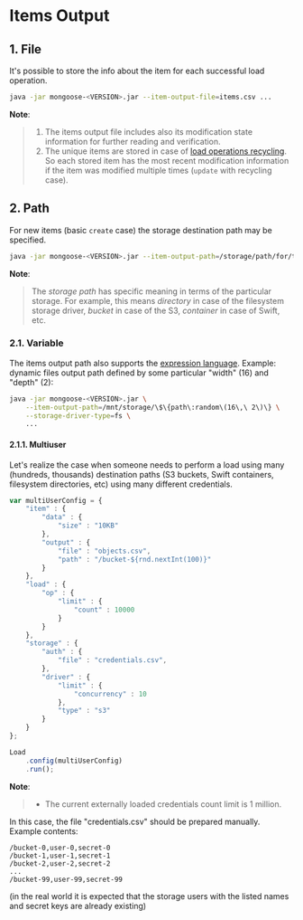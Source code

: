 # Items Output

## 1. File

It's possible to store the info about the item for each successful load operation.
```bash
java -jar mongoose-<VERSION>.jar --item-output-file=items.csv ...
```
**Note**:
> 1. The items output file includes also its modification state information for further reading and verification.
> 2. The unique items are stored in case of [load operations recycling](../../load/operations/recycling). So each stored
> item has the most recent modification information if the item was modified multiple times (`update` with recycling
> case).

## 2. Path

For new items (basic `create` case) the storage destination path may be specified.
```bash
java -jar mongoose-<VERSION>.jar --item-output-path=/storage/path/for/the/new/items
```

**Note**:
> The *storage path* has specific meaning in terms of the particular storage. For example, this means *directory* in
> case of the filesystem storage driver, *bucket* in case of the S3, *container* in case of Swift, etc.

### 2.1. Variable

The items output path also supports the [expression language](../../../../src/main/com/emc/mongoose/config/el/README.md).
Example: dynamic files output path defined by some particular "width" (16) and "depth" (2):
```bash
java -jar mongoose-<VERSION>.jar \
    --item-output-path=/mnt/storage/\$\{path\:random\(16\,\ 2\)\} \
    --storage-driver-type=fs \
    ...
```

#### 2.1.1. Multiuser

Let's realize the case when someone needs to perform a load using many (hundreds, thousands)
destination paths (S3 buckets, Swift containers, filesystem directories, etc) using many different
credentials.

```javascript
var multiUserConfig = {
    "item" : {
        "data" : {
            "size" : "10KB"
        },
        "output" : {
            "file" : "objects.csv",
            "path" : "/bucket-${rnd.nextInt(100)}"
        }
    },
    "load" : {
        "op" : {
            "limit" : {
                "count" : 10000
            }
        }
    },
    "storage" : {
        "auth" : {
            "file" : "credentials.csv",
        },
        "driver" : {
            "limit" : {
                "concurrency" : 10
            },
            "type" : "s3"
        }
    }
};

Load
    .config(multiUserConfig)
    .run();
```

**Note**:
> * The current externally loaded credentials count limit is 1 million.

In this case, the file "credentials.csv" should be prepared manually. Example contents:
```
/bucket-0,user-0,secret-0
/bucket-1,user-1,secret-1
/bucket-2,user-2,secret-2
...
/bucket-99,user-99,secret-99
```
(in the real world it is expected that the storage users with the listed names and secret keys are already existing)
